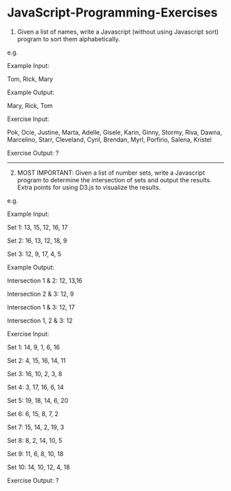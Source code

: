 # JavaScript-Programming-Exercises
1. Given a list of names, write a Javascript (without using Javascript sort) program to sort them alphabetically.


e.g.

Example Input:

Tom, Rick, Mary

Example Output:

Mary, Rick, Tom


Exercise Input:

Pok, Ocie, Justine, Marta, Adelle, Gisele, Karin, Ginny, Stormy, Riva, Dawna, Marcelino, Starr, Cleveland, Cyril, Brendan, Myrl, Porfirio, Salena, Kristel  


Exercise Output: ?


___________________

2. MOST IMPORTANT: Given a list of number sets, write a Javascript program to determine the intersection of sets and output the results. Extra points for using D3.js to visualize the results.


e.g.

Example Input:

Set 1: 13, 15, 12, 16, 17

Set 2: 16, 13, 12, 18, 9

Set 3: 12, 9, 17, 4, 5

Example Output:

Intersection 1 & 2: 12, 13,16

Intersection 2 & 3: 12, 9

Intersection 1 & 3: 12, 17

Intersection 1, 2 & 3: 12


Exercise Input:

Set 1: 14, 9, 1, 6, 16

Set 2: 4, 15, 16, 14, 11

Set 3: 16, 10, 2, 3, 8

Set 4: 3, 17, 16, 6, 14

Set 5: 19, 18, 14, 6, 20

Set 6: 6, 15, 8, 7, 2

Set 7: 15, 14, 2, 19, 3

Set 8: 8, 2, 14, 10, 5

Set 9: 11, 6, 8, 10, 18

Set 10: 14, 10, 12, 4, 18

Exercise Output: ?
